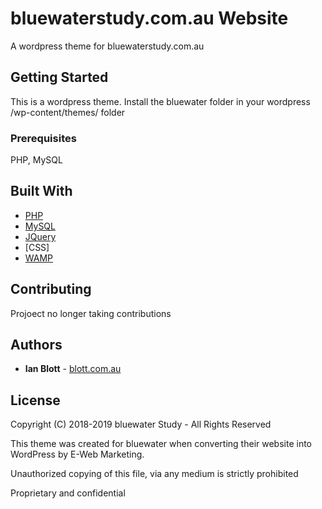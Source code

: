 #  bluewaterstudy.com.au Website

A wordpress theme for bluewaterstudy.com.au

## Getting Started

This is a wordpress theme. Install the bluewater folder in your wordpress /wp-content/themes/ folder

### Prerequisites

PHP, MySQL

## Built With

* [PHP](https://www.php.net)
* [MySQL](https://www.mysql.com)
* [JQuery](https://jquery.com)
* [CSS]
* [WAMP](https://www.mysql.com)

## Contributing

Projoect no longer taking contributions

## Authors

* **Ian Blott** - [blott.com.au](http://blott.com.au)

## License

Copyright (C) 2018-2019 bluewater Study - All Rights Reserved

This theme was created for bluewater when converting their website into WordPress 
by E-Web Marketing.

Unauthorized copying of this file, via any medium is strictly prohibited 

Proprietary and confidential
